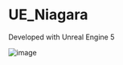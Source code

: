 # UE_Niagara

Developed with Unreal Engine 5

![image](https://github.com/user-attachments/assets/cd4edecd-bc1a-4ef7-992d-235fc0def7c4)
